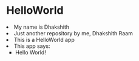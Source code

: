 # HelloWorld
<li>
  My name is Dhakshith
</li>
<li>
  Just another repository by me, Dhakshith Raam
</li>
<li>
  This is a HelloWorld app
</li>
<li>
  This app says:
<ul style="list-style-type:square">
<li>
  Hello World!
</li>
</ul>
</li>
